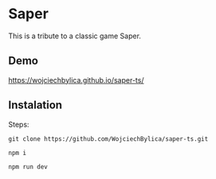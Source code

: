 # Saper

This is a tribute to a classic game Saper.

## Demo

https://wojciechbylica.github.io/saper-ts/


## Instalation

Steps:

```git clone https://github.com/WojciechBylica/saper-ts.git```

```npm i```

```npm run dev```
